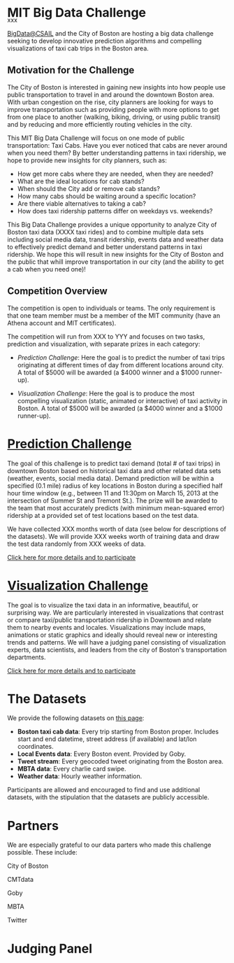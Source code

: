 <div style="position:absolute; top:0; z-index:2"> 
<h1> MIT Big Data Challenge </h1>
</div>


xxx

[BigData@CSAIL](http://bigdata.csail.mit.edu) and the City of
Boston are hosting a big data challenge seeking to develop innovative
prediction algorithms and compelling visualizations of taxi cab trips in the Boston area.

## Motivation for the Challenge
 The City of Boston is interested in gaining new insights into how people use public transportation to travel in and around the downtown Boston area.  With urban congestion on the rise, city planners are looking for ways to improve transportation such as providing people with more options to get from one place to another (walking, biking, driving, or using public transit) and by reducing and more efficiently routing vehicles in the city.

This MIT Big Data Challenge will focus on one mode of public transportation: Taxi Cabs.  Have you ever noticed that cabs are never around when you need them?  By better understanding patterns in taxi ridership, we hope to provide new insights for city planners, such as:

* How get more cabs where they are needed, when they are needed?  
* What are the ideal locations for cab stands? 
* When should the City add or remove cab stands?  
* How many cabs should be waiting around a specific location? 
* Are there viable alternatives to taking a cab? 
* How does taxi ridership patterns differ on weekdays vs. weekends?

This Big Data Challenge provides a unique opportunity to analyze City of Boston taxi data (XXXX taxi rides) and to combine multiple data sets including social media data, transit ridership, events data and weather data to effectively predict demand and better understand patterns in taxi ridership.  We hope this will result in new insights for the City of Boston and the public that whill improve transportation in our city (and the ability to get a cab when you need one)!


## Competition Overview

The competition is open to individuals or teams.  The only requirement is that one team member must be a member of the MIT community (have an Athena account and MIT certificates).

The competition will run from XXX to YYY and focuses on two tasks, prediction and visualization, with separate prizes in each category:

* _Prediction Challenge_:  Here the goal is to predict the number of taxi trips originating at different times of day from different locations around city.   A total of $5000 will be awarded (a $4000 winner and a $1000 runner-up).

* _Visualization Challenge_:  Here the goal is to produce the most compelling visualization (static, animated or interactive) of taxi activity in Boston. A total of $5000 will be awarded (a $4000 winner and a $1000 runner-up).


# <a name="prediction" href="prediction"> Prediction Challenge</a>

The goal of this challenge is to predict taxi demand (total # of taxi trips) in downtown Boston based on historical taxi data and other related data sets (weather, events, social media data).   Demand prediction will be within a specified (0.1 mile) radius of key locations in Boston during a specified half hour time window  (e.g., between 11 and 11:30pm on March 15, 2013 at the intersection of Summer St and Tremont St.).   The prize will be awarded to the team that most accurately predicts (with minimum mean-squared error) ridership at a provided  set of test locations based on the test data.

We have collected XXX months worth of data (see below for descriptions
of the datasets).  We will provide XXX weeks worth of training data
and draw the test data randomly from XXX weeks of data.


[Click here for more details and to participate](/prediction)


# <a name="visualization" href="visualization"> Visualization Challenge</a>

The goal is to visualize the taxi  data in an informative, beautiful, or surprising way.  We are particularly interested in visualizations that contrast or compare taxi/public transportation ridership in Downtown and relate them  to nearby events and locales.  Visualizations may include maps, animations or static graphics and ideally should reveal new or interesting trends and patterns.
We will have a judging panel consisting of visualization experts, data
scientists, and leaders from the city of Boston's transportation departments.

[Click here for more details and to participate](/visualization)


# The Datasets

We provide the following datasets on [this page](/datasets):

* **Boston taxi cab data**: Every trip starting from Boston proper.  Includes start and end datetime, street address (if available) and lat/lon coordinates.
* **Local Events data**: Every Boston event.  Provided by Goby.
* **Tweet stream**: Every geocoded tweet originating from the Boston area.
* **MBTA data**: Every charlie card swipe.
* **Weather data**: Hourly weather information.


Participants are allowed and encouraged to find and use additional datasets, with the stipulation that the datasets are publicly  accessible.


Partners
============

We are especially grateful to  our data parters who made this challenge possible.
These include:

City of Boston

CMTdata

Goby

MBTA

Twitter

# Judging Panel
